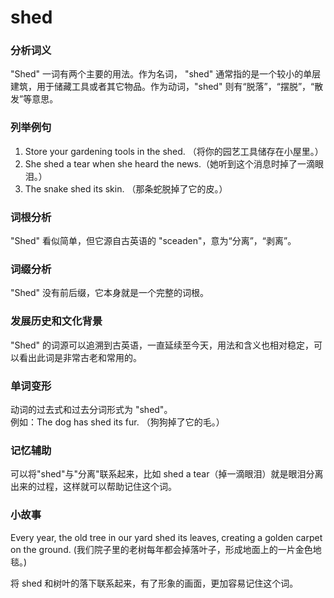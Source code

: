 # shed

### 分析词义

  

"Shed" 一词有两个主要的用法。作为名词， "shed" 通常指的是一个较小的单层建筑，用于储藏工具或者其它物品。作为动词，"shed" 则有“脱落”，“摆脱”，“散发”等意思。

  

### 列举例句

  

1.  Store your gardening tools in the shed. （将你的园艺工具储存在小屋里。）
2.  She shed a tear when she heard the news.（她听到这个消息时掉了一滴眼泪。）
3.  The snake shed its skin. （那条蛇脱掉了它的皮。）

  

### 词根分析

  

"Shed" 看似简单，但它源自古英语的 "sceaden"，意为“分离”，“剥离”。

  

### 词缀分析

  

"Shed" 没有前后缀，它本身就是一个完整的词根。

  

### 发展历史和文化背景

  

"Shed" 的词源可以追溯到古英语，一直延续至今天，用法和含义也相对稳定，可以看出此词是非常古老和常用的。

  

### 单词变形

  

动词的过去式和过去分词形式为 "shed"。  
例如：The dog has shed its fur. （狗狗掉了它的毛。）

  

### 记忆辅助

  

可以将"shed"与"分离"联系起来，比如 shed a tear（掉一滴眼泪）就是眼泪分离出来的过程，这样就可以帮助记住这个词。

  

### 小故事

  

Every year, the old tree in our yard shed its leaves, creating a golden carpet on the ground. (我们院子里的老树每年都会掉落叶子，形成地面上的一片金色地毯。)

  

将 shed 和树叶的落下联系起来，有了形象的画面，更加容易记住这个词。

